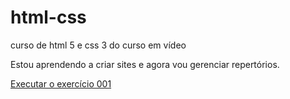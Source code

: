 # html-css
curso de html 5 e css 3 do curso em vídeo

Estou aprendendo a criar sites e agora vou gerenciar repertórios.

<a href="https://pamelatcorrea.github.io/html-css/exercicios/ex001/">Executar o exercício 001</a>